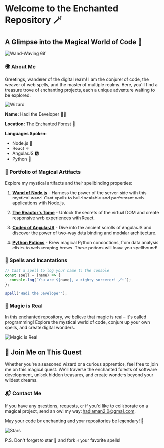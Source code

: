 # Welcome to the Enchanted Repository 🪄

## A Glimpse into the Magical World of Code 🌟

![Wand-Waving Gif](https://media.giphy.com/media/13VSZwrfssOZ2w/giphy.gif)

### 🌍 About Me

Greetings, wanderer of the digital realm! I am the conjurer of code, the weaver of web spells, and the master of multiple realms. Here, you'll find a treasure trove of enchanting projects, each a unique adventure waiting to be explored.

![Wizard](https://www.halfbakedhex.com/wp-content/uploads/2020/10/wizard.png)

**Name:** Hadi the Developer 🧙‍♂️

**Location:** The Enchanted Forest 🌲

**Languages Spoken:**
- Node.js 🌳
- React ⚛️
- AngularJS 🅰️
- Python 🐍

### 📜 Portfolio of Magical Artifacts

Explore my mystical artifacts and their spellbinding properties:

1. **[Wand of Node.js](https://github.com/thehadiaman?tab=repositories)** - Harness the power of the server-side with this mystical wand. Cast spells to build scalable and performant web applications with Node.js.

2. **[The Reactor's Tome](https://github.com/thehadiaman?tab=repositories)** - Unlock the secrets of the virtual DOM and create responsive web experiences with React.

3. **[Codex of AngularJS](https://github.com/thehadiaman?tab=repositories)** - Dive into the ancient scrolls of AngularJS and discover the power of two-way data binding and modular architecture.

4. **[Python Potions](https://github.com/thehadiaman?tab=repositories)** - Brew magical Python concoctions, from data analysis elixirs to web scraping brews. These potions will leave you spellbound!

### 🌟 Spells and Incantations

```javascript
// Cast a spell to log your name to the console
const spell = (name) => {
  console.log(`You are ${name}, a mighty sorcerer! 🪄✨`);
};

spell("Hadi the Developer");
```

### 🎩 Magic is Real

In this enchanted repository, we believe that magic is real – it's called programming! Explore the mystical world of code, conjure up your own spells, and create digital wonders.

![Magic is Real](https://media.giphy.com/media/12NUbkX6p4xOO4/giphy.gif)

## 🌠 Join Me on This Quest

Whether you're a seasoned wizard or a curious apprentice, feel free to join me on this magical quest. We'll traverse the enchanted forests of software development, unlock hidden treasures, and create wonders beyond your wildest dreams.

### 📬 Contact Me

If you have any questions, requests, or if you'd like to collaborate on a magical project, send an owl my way: [hadiaman2.0@gmail.com](mailto:hadiaman2.0@gmail.com).

May your code be enchanting and your repositories be legendary! 🌌

![Stars](https://media.giphy.com/media/3o7TKKURXRNT0cOYyM/giphy.gif)

P.S. Don't forget to star 🌟 and fork ⑁ your favorite spells!
